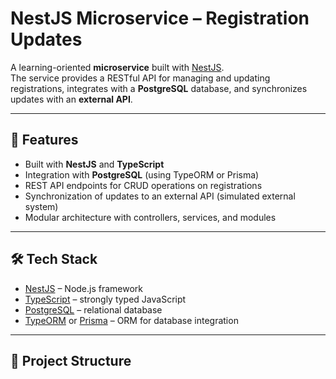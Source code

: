 # NestJS Microservice – Registration Updates

A learning-oriented **microservice** built with [NestJS](https://nestjs.com/).  
The service provides a RESTful API for managing and updating registrations, integrates with a **PostgreSQL** database, and synchronizes updates with an **external API**.

---

## 🚀 Features
- Built with **NestJS** and **TypeScript**
- Integration with **PostgreSQL** (using TypeORM or Prisma)
- REST API endpoints for CRUD operations on registrations
- Synchronization of updates to an external API (simulated external system)
- Modular architecture with controllers, services, and modules

---

## 🛠 Tech Stack
- [NestJS](https://nestjs.com/) – Node.js framework
- [TypeScript](https://www.typescriptlang.org/) – strongly typed JavaScript
- [PostgreSQL](https://www.postgresql.org/) – relational database
- [TypeORM](https://typeorm.io/) or [Prisma](https://www.prisma.io/) – ORM for database integration

---

## 📂 Project Structure


